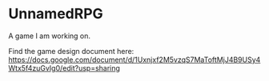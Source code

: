 # UnnamedRPG
A game I am working on.

Find the game design document here: https://docs.google.com/document/d/1Uxnjxf2M5vzqS7MaToftMjJ4B9USy4Wtx5f4zuGvIg0/edit?usp=sharing
